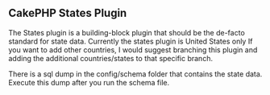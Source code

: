 ## CakePHP States Plugin ##

The States plugin is a building-block plugin that should be the de-facto standard for state data. Currently the states plugin is United States only If you want to add other countries, I would suggest branching this plugin and adding the additional countries/states to that specific branch.

There is a sql dump in the config/schema folder that contains the state data. Execute this dump after you run the schema file.